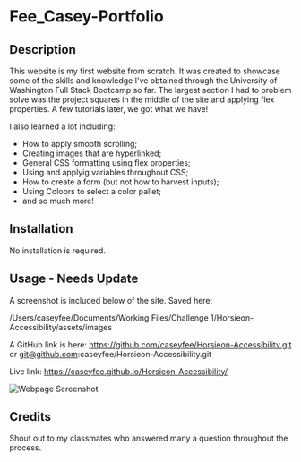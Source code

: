 # Fee_Casey-Portfolio
## Description

This website is my first website from scratch. It was created to showcase some of the skills and knowledge I've obtained through the University of Washington Full Stack Bootcamp so far. The largest section I had to problem solve was the project squares in the middle of the site and applying flex properties. A few tutorials later, we got what we have!

I also learned a lot including:

- How to apply smooth scrolling;
- Creating images that are hyperlinked;
- General CSS formatting using flex properties;
- Using and applyig variables throughout CSS;
- How to create a form (but not how to harvest inputs);
- Using Coloors to select a color pallet;
- and so much more!


## Installation

No installation is required.

## Usage - Needs Update

A screenshot is included below of the site. Saved here: 

/Users/caseyfee/Documents/Working Files/Challenge 1/Horsieon-Accessibility/assets/images


A GitHub link is here: https://github.com/caseyfee/Horsieon-Accessibility.git
or
git@github.com:caseyfee/Horsieon-Accessibility.git

Live link: https://caseyfee.github.io/Horsieon-Accessibility/

![Webpage Screenshot](./assets/images/Horiseon-Webpage-Screenshot.png)


## Credits

Shout out to my classmates who answered many a question throughout the process.